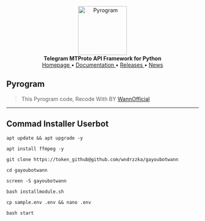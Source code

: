 <p align="center">
    <a href="https://github.com/pyrogram/pyrogram">
        <img src="https://docs.pyrogram.org/_static/pyrogram.png" alt="Pyrogram" width="128">
    </a>
    <br>
    <b>Telegram MTProto API Framework for Python</b>
    <br>
    <a href="https://pyrogram.org">
        Homepage
    </a>
    •
    <a href="https://docs.pyrogram.org">
        Documentation
    </a>
    •
    <a href="https://docs.pyrogram.org/releases">
        Releases
    </a>
    •
    <a href="https://t.me/pyrogram">
        News
    </a>
</p>

## Pyrogram
> This Pyrogram code, Recode With BY <a href="https://t.me/wannoffc08">WannOfficial</a>
___________________________________________
## Commad Installer Userbot
```
apt update && apt upgrade -y
```
```
apt install ffmpeg -y
```
```
git clone https://token_github@github.com/wndrzzka/gayoubotwann
```
```
cd gayoubotwann
```
```
screen -S gayoubotwann
```
```
bash installmodule.sh
```
```
cp sample.env .env && nano .env
```
```
bash start
```
